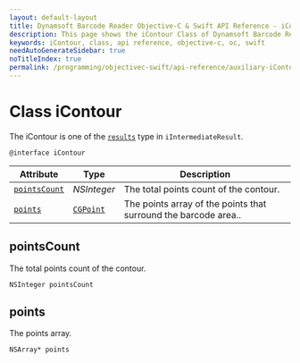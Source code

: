 ```yaml
---
layout: default-layout
title: Dynamsoft Barcode Reader Objective-C & Swift API Reference - iContour Class
description: This page shows the iContour Class of Dynamsoft Barcode Reader for iOS SDK.
keywords: iContour, class, api reference, objective-c, oc, swift
needAutoGenerateSidebar: true
noTitleIndex: true
permalink: /programming/objectivec-swift/api-reference/auxiliary-iContour.html
---
```



# Class iContour

The iContour is one of the [`results`](auxiliary-iIntermediateResult.md#results) type in `iIntermediateResult`.

```objc
@interface iContour
```

| Attribute | Type | Description |
|---------- | ---- | ----------- |
| [`pointsCount`](#pointscount) |  *NSInteger* | The total points count of the contour. |
| [`points`](#points) | [`CGPoint`](auxiliary-iDBRPoint.md) | The points array of the points that surround the barcode area.. |

## pointsCount

The total points count of the contour.

```objc
NSInteger pointsCount
```  
  
## points

The points array.

```objc
NSArray* points
```  
